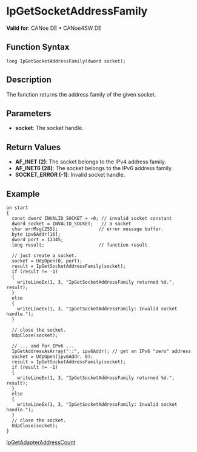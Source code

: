 # IpGetSocketAddressFamily

**Valid for**: CANoe DE • CANoe4SW DE

## Function Syntax

```plaintext
long IpGetSocketAddressFamily(dword socket);
```

## Description

The function returns the address family of the given socket.

## Parameters

- **socket**: The socket handle.

## Return Values

- **AF_INET (2)**: The socket belongs to the IPv4 address family.
- **AF_INET6 (28)**: The socket belongs to the IPv6 address family.
- **SOCKET_ERROR (-1)**: Invalid socket handle.

## Example

```plaintext
on start
{
  const dword INVALID_SOCKET = ~0; // invalid socket constant
  dword socket = INVALID_SOCKET;   // a socket
  char errMsg[255];               // error message buffer.
  byte ipv6Addr[16];
  dword port = 12345;
  long result;                    // function result

  // just create a socket.
  socket = UdpOpen(0, port);
  result = IpGetSocketAddressFamily(socket);
  if (result != -1)
  {
    writeLineEx(1, 3, "IpGetSocketAddressFamily returned %d.", result);
  }
  else
  {
    writeLineEx(1, 3, "IpGetSocketAddressFamily: Invalid socket handle.");
  }

  // close the socket.
  UdpClose(socket);

  // ... and for IPv6 ...
  IpGetAddressAsArray("::", ipv6Addr); // get an IPv6 "zero" address
  socket = UdpOpen(ipv6Addr, 0);
  result = IpGetSocketAddressFamily(socket);
  if (result != -1)
  {
    writeLineEx(1, 3, "IpGetSocketAddressFamily returned %d.", result);
  }
  else
  {
    writeLineEx(1, 3, "IpGetSocketAddressFamily: Invalid socket handle.");
  }
  // close the socket.
  UdpClose(socket);
}
```

[IpGetAdapterAddressCount](CAPLfunctionIpGetAdapterAddressCount.md)
